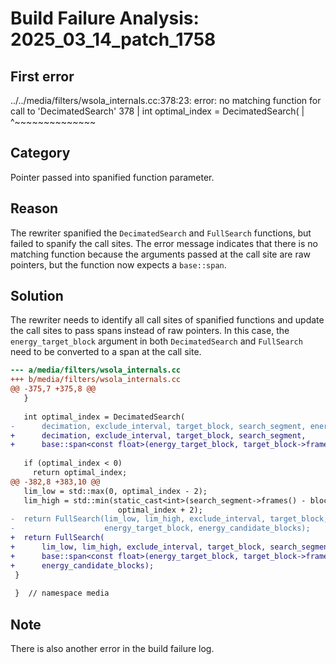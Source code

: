 # Build Failure Analysis: 2025_03_14_patch_1758

## First error

../../media/filters/wsola_internals.cc:378:23: error: no matching function for call to 'DecimatedSearch'
  378 |   int optimal_index = DecimatedSearch(
      |                       ^~~~~~~~~~~~~~~

## Category
Pointer passed into spanified function parameter.

## Reason
The rewriter spanified the `DecimatedSearch` and `FullSearch` functions, but failed to spanify the call sites. The error message indicates that there is no matching function because the arguments passed at the call site are raw pointers, but the function now expects a `base::span`.

## Solution
The rewriter needs to identify all call sites of spanified functions and update the call sites to pass spans instead of raw pointers. In this case, the `energy_target_block` argument in both `DecimatedSearch` and `FullSearch` need to be converted to a span at the call site.

```diff
--- a/media/filters/wsola_internals.cc
+++ b/media/filters/wsola_internals.cc
@@ -375,7 +375,8 @@
   }
 
   int optimal_index = DecimatedSearch(
-      decimation, exclude_interval, target_block, search_segment, energy_target_block);
+      decimation, exclude_interval, target_block, search_segment,
+      base::span<const float>(energy_target_block, target_block->frames()));
 
   if (optimal_index < 0)
     return optimal_index;
@@ -382,8 +383,10 @@
   lim_low = std::max(0, optimal_index - 2);
   lim_high = std::min(static_cast<int>(search_segment->frames() - block_size),
                        optimal_index + 2);
-  return FullSearch(lim_low, lim_high, exclude_interval, target_block, search_segment,
-                    energy_target_block, energy_candidate_blocks);
+  return FullSearch(
+      lim_low, lim_high, exclude_interval, target_block, search_segment,
+      base::span<const float>(energy_target_block, target_block->frames()),
+      energy_candidate_blocks);
 }
 
 }  // namespace media

```

## Note
There is also another error in the build failure log.